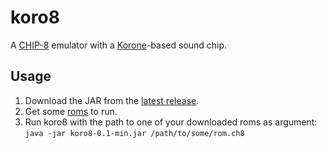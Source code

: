 # koro8
A [CHIP-8](https://en.wikipedia.org/wiki/CHIP-8) emulator with
a [Korone](https://twitter.com/KoroneNoises/)-based sound chip.

## Usage
1. Download the JAR from the [latest release](https://github.com/foxolotl/koro8/releases/latest).
2. Get some [roms](https://github.com/loktar00/chip8/tree/master/roms) to run.
3. Run koro8 with the path to one of your downloaded roms as argument: `java -jar koro8-0.1-min.jar /path/to/some/rom.ch8`
